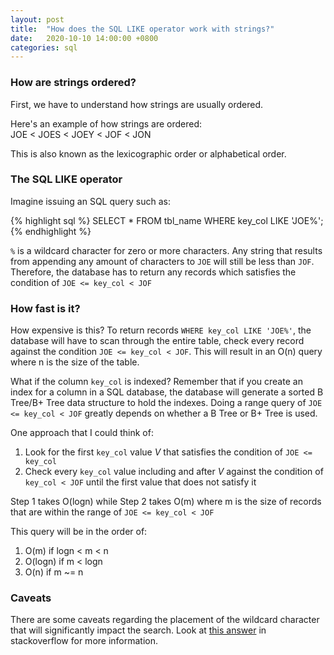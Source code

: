 ```yaml
---
layout: post
title:  "How does the SQL LIKE operator work with strings?"
date:   2020-10-10 14:00:00 +0800
categories: sql
---
```


### How are strings ordered?
First, we have to understand how strings are usually ordered.

Here's an example of how strings are ordered: \
JOE < JOES < JOEY < JOF < JON


This is also known as the lexicographic order or alphabetical order.

### The SQL LIKE operator
Imagine issuing an SQL query such as:

{% highlight sql %}
SELECT * FROM tbl_name WHERE key_col LIKE 'JOE%';
{% endhighlight %}


`%` is a wildcard character for zero or more characters. Any string that results from appending any amount of characters to `JOE` will still be less than `JOF`. Therefore, the database has to return any records which satisfies the condition of `JOE <= key_col < JOF`  
 

### How fast is it?
How expensive is this? To return records `WHERE key_col LIKE 'JOE%'`, the database will have to scan through the entire table, check every record against the condition `JOE <= key_col < JOF`. This will result in an O(n) query where n is the size of the table.
 
What if the column `key_col` is indexed? Remember that if you create an index for a column in a SQL database, the database will generate a sorted B Tree/B+ Tree data structure to hold the indexes. Doing a range query of `JOE <= key_col < JOF` greatly depends on whether a B Tree or B+ Tree is used.

One approach that I could think of:
1. Look for the first  `key_col` value *V* that satisfies the condition of `JOE <= key_col`   
2. Check every `key_col` value including and after *V* against the condition of 
  `key_col < JOF` until the first value that does not satisfy it

Step 1 takes O(logn) while Step 2 takes O(m) where m is the size of records that are within the range of `JOE <= key_col < JOF`

This query will be in the order of:
1. O(m) if logn < m < n 
1. O(logn) if m < logn 
1. O(n) if m ~= n   


### Caveats
There are some caveats regarding the placement of the wildcard character that will significantly impact the search. Look at [this answer](https://stackoverflow.com/a/25171340) in stackoverflow for more information.

